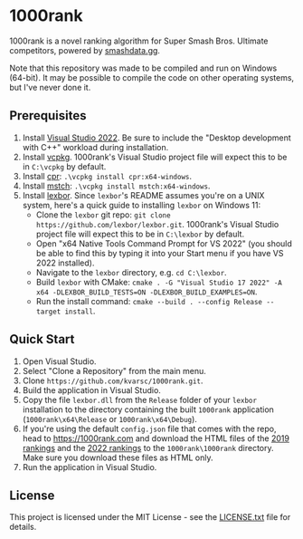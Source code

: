 # 1000rank

1000rank is a novel ranking algorithm for Super Smash Bros. Ultimate competitors, powered by [smashdata.gg](https://smashdata.gg/).

Note that this repository was made to be compiled and run on Windows (64-bit). It may be possible to compile the code on other operating systems, but I've never done it.

## Prerequisites

1. Install [Visual Studio 2022](https://visualstudio.microsoft.com/vs). Be sure to include the "Desktop development with C++" workload during installation.
2. Install [vcpkg](https://github.com/microsoft/vcpkg). 1000rank's Visual Studio project file will expect this to be in `C:\vcpkg` by default.
3. Install [cpr](https://github.com/libcpr/cpr): `.\vcpkg install cpr:x64-windows`.
4. Install [mstch](https://github.com/no1msd/mstch): `.\vcpkg install mstch:x64-windows`.
5. Install [lexbor](https://github.com/lexbor/lexbor). Since `lexbor`'s README assumes you're on a UNIX system, here's a quick guide to installing `lexbor` on Windows 11:
    - Clone the `lexbor` git repo: `git clone https://github.com/lexbor/lexbor.git`. 1000rank's Visual Studio project file will expect this to be in `C:\lexbor` by default.
    - Open "x64 Native Tools Command Prompt for VS 2022" (you should be able to find this by typing it into your Start menu if you have VS 2022 installed).
    - Navigate to the `lexbor` directory, e.g. `cd C:\lexbor`.
    - Build `lexbor` with CMake: `cmake . -G "Visual Studio 17 2022" -A x64 -DLEXBOR_BUILD_TESTS=ON -DLEXBOR_BUILD_EXAMPLES=ON`.
    - Run the install command: `cmake --build . --config Release --target install`.

## Quick Start

1. Open Visual Studio.
2. Select "Clone a Repository" from the main menu.
3. Clone `https://github.com/kvarsc/1000rank.git`.
4. Build the application in Visual Studio.
5. Copy the file `lexbor.dll` from the `Release` folder of your `lexbor` installation to the directory containing the built `1000rank` application (`1000rank\x64\Release` or `1000rank\x64\Debug`).
6. If you're using the default `config.json` file that comes with the repo, head to https://1000rank.com and download the HTML files of the [2019 rankings](https://1000rank.com/2019rankings.html) and the [2022 rankings](https://1000rank.com/2022rankings.html) to the `1000rank\1000rank` directory. Make sure you download these files as HTML only.
7. Run the application in Visual Studio.

## License

This project is licensed under the MIT License - see the [LICENSE.txt](LICENSE.txt) file for details.